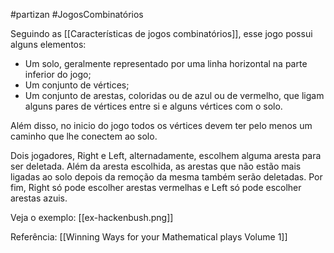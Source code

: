 #partizan #JogosCombinatórios

Seguindo as [[Características de jogos combinatórios]], esse jogo possui alguns elementos:

- Um solo, geralmente representado por uma linha horizontal na parte inferior do jogo;
- Um conjunto de vértices;
- Um conjunto de arestas, coloridas ou de azul ou de vermelho, que ligam alguns pares de vértices entre si e alguns vértices com o solo.

Além disso, no inicio do jogo todos os vértices devem ter pelo menos um caminho que lhe conectem ao solo. 

Dois jogadores, Right e Left, alternadamente, escolhem alguma aresta para ser deletada. Além da aresta escolhida, as arestas que não estão mais ligadas ao solo depois da remoção da mesma também serão deletadas. Por fim, Right só pode escolher arestas vermelhas e Left só pode escolher arestas azuis.

Veja o exemplo: [[ex-hackenbush.png]]

Referência: [[Winning Ways for your Mathematical plays Volume 1]]


